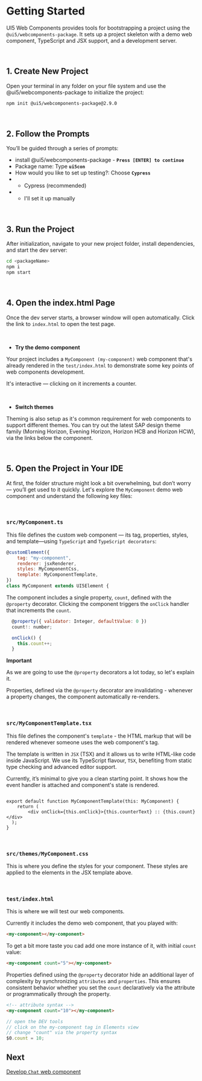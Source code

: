 # Getting Started

UI5 Web Components provides tools for bootstrapping a project using the `@ui5/webcomponents-package`. It sets up a project skeleton with a demo web component, TypeScript and JSX support, and a development server.

<br>

## 1. Create New Project

Open your terminal in any folder on your file system
and use the @ui5/webcomponents-package to initialize the project:


```sh
npm init @ui5/webcomponents-package@2.9.0
```

<br>

## 2. Follow the Prompts

You’ll be guided through a series of prompts:

- install @ui5/webcomponents-package - **`Press [ENTER] to continue`**
- Package name: Type **`ui5con`**
- How would you like to set up testing?: Choose **`Cypress`**
- - Cypress (recommended)
- - I'll set it up manually

<br>

## 3. Run the Project

After initialization, navigate to your new project folder, install dependencies,
and start the dev server:

```sh
cd <packageName>
npm i
npm start
```

<br>

## 4. Open the index.html Page

Once the dev server starts, a browser window will open automatically.
Click the link to `index.html` to open the test page.

<br>

- **Try the demo component**

Your project includes a `MyComponent (my-component)` web component that's already rendered in the `test/index.html` to demonstrate some key points of web components development.

It's interactive — clicking on it increments a counter.

<br>

- **Switch themes**
  
Theming is also setup as it's common requirement for web components to support different themes. You can try out the latest SAP design theme family (Morning Horizon, Evening Horizon, Horizon HCB and Horizon HCW), via the links below the component.

<br>


## 5. Open the Project in Your IDE

At first, the folder structure might look a bit overwhelming, but don’t worry — you’ll get used to it quickly.
Let's explore the `MyComponent` demo web component and understand the following key files:

<br>

### **`src/MyComponent.ts`**

This file defines the custom web component — its tag, properties, styles, and template—using `TypeScript` and `TypeScript decorators`:

```js
@customElement({
	tag: "my-component",
	renderer: jsxRenderer,
	styles: MyComponentCss,
	template: MyComponentTemplate,
})
class MyComponent extends UI5Element {
```

The component includes a single property, `count`, defined with the `@property` decorator.
Clicking the component triggers the `onClick` handler that increments the `count`.

```js
  @property({ validator: Integer, defaultValue: 0 })
  count!: number;

  onClick() {
    this.count++;
  }
```

**Important** 

As we are going to use the `@property` decorators a lot today, so let's explain it.

Properties, defined via the `@property` decorator are invalidating - whenever a property changes, the component automatically re-renders.




<br>

### **`src/MyComponentTemplate.tsx`**

This file defines the component's `template` - the HTML markup that will be rendered whenever someone uses the web component's tag. 

The template is written in `JSX` (TSX) and it allows us to write HTML-like code inside JavaScript. We use its TypeScript flavour, `TSX`, benefiting from static type checking and advanced editor support.


Currently, it’s minimal to give you a clean starting point.
It shows how the event handler is attached and component's state is rendered.

```tsx

export default function MyComponentTemplate(this: MyComponent) {
	return (
		<div onClick={this.onClick}>{this.counterText} :: {this.count}</div>
  );
}
```

<br>

### **`src/themes/MyComponent.css`**

This is where you define the styles for your component.
These styles are applied to the elements in the JSX template above.

<br>

### **`test/index.html`**

This is where we will test our web components.

 Currently it includes the demo web component, that you played with:
```html
<my-component></my-component>
```

To get a bit more taste you cad add one more instance of it, with initial `count` value:

```html
<my-component count="5"></my-component>
```

Properties defined using the `@property` decorator hide an additional layer of complexity by synchronizing `attributes` and `properties`. This ensures consistent behavior whether you set the `count` declaratively via the attribute or programmatically through the property.

```html
<!-- attribute syntax -->
<my-component count="10"></my-component>
```

```js
// open the DEV tools
// click on the my-component tag in Elements view
// change "count" via the property syntax
$0.count = 10;
```


## Next

[Develop `Chat` web component](./2_Develop_Chat.md)